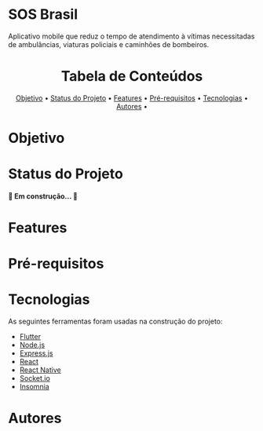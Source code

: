 <h1>SOS Brasil</h1>

<p>Aplicativo mobile que reduz o tempo de atendimento à vítimas necessitadas de ambulâncias, viaturas policiais e caminhões de bombeiros.</p>

<h1 align="center">Tabela de Conteúdos</h1>

<p align="center">
 <a href="#objetivo">Objetivo</a> •
 <a href="#status">Status do Projeto</a> • 
 <a href="#features">Features</a> • 
 <a href="#prerequisitos">Pré-requisitos</a> • 
 <a href="#tecnologias">Tecnologias</a> • 
 <a href="#contribuicao">Autores</a> • 
</p>

<h1>Objetivo</h1>

<h1>Status do Projeto</h1>

<h4> 
	🚧 Em construção...  🚧
</h4>

<h1>Features</h1>

<h1>Pré-requisitos</h1>

<h1>Tecnologias</h1>

As seguintes ferramentas foram usadas na construção do projeto:

- [Flutter](https://flutter.dev/)
- [Node.js](https://nodejs.org/en/)
- [Express.js](https://expressjs.com/pt-br/)
- [React](https://pt-br.reactjs.org/)
- [React Native](https://reactnative.dev/)
- [Socket.io](https://socket.io/)
- [Insomnia](https://insomnia.rest/)

<h1>Autores</h1>
